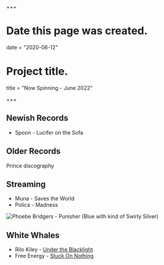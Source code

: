 +++
# Date this page was created.
date = "2020-06-12"

# Project title.
title = "Now Spinning - June 2022"

+++

## Newish Records
* Spoon - Lucifer on the Sofa


## Older Records
Prince discography

## Streaming

* Muna - Saves the World
* Polica - Madness



![Phoebe Bridgers - Punisher (Blue with kind of Swirly Silver)](/img/punisher.jpg)

## White Whales
* Rilo Kiley - [Under the Blacklight](https://www.discogs.com/Rilo-Kiley-Under-The-Blacklight/release/3077280)
* Free Energy - [Stuck On Nothing](https://www.discogs.com/Free-Energy-Stuck-On-Nothing/release/2260616)



